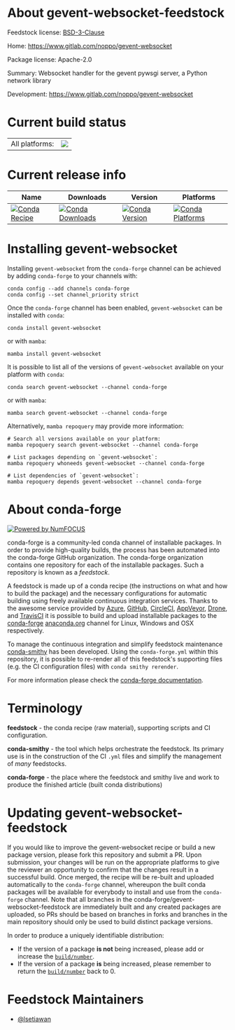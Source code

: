 About gevent-websocket-feedstock
================================

Feedstock license: [BSD-3-Clause](https://github.com/conda-forge/gevent-websocket-feedstock/blob/main/LICENSE.txt)

Home: https://www.gitlab.com/noppo/gevent-websocket

Package license: Apache-2.0

Summary: Websocket handler for the gevent pywsgi server, a Python network library

Development: https://www.gitlab.com/noppo/gevent-websocket

Current build status
====================


<table><tr><td>All platforms:</td>
    <td>
      <a href="https://dev.azure.com/conda-forge/feedstock-builds/_build/latest?definitionId=6556&branchName=main">
        <img src="https://dev.azure.com/conda-forge/feedstock-builds/_apis/build/status/gevent-websocket-feedstock?branchName=main">
      </a>
    </td>
  </tr>
</table>

Current release info
====================

| Name | Downloads | Version | Platforms |
| --- | --- | --- | --- |
| [![Conda Recipe](https://img.shields.io/badge/recipe-gevent--websocket-green.svg)](https://anaconda.org/conda-forge/gevent-websocket) | [![Conda Downloads](https://img.shields.io/conda/dn/conda-forge/gevent-websocket.svg)](https://anaconda.org/conda-forge/gevent-websocket) | [![Conda Version](https://img.shields.io/conda/vn/conda-forge/gevent-websocket.svg)](https://anaconda.org/conda-forge/gevent-websocket) | [![Conda Platforms](https://img.shields.io/conda/pn/conda-forge/gevent-websocket.svg)](https://anaconda.org/conda-forge/gevent-websocket) |

Installing gevent-websocket
===========================

Installing `gevent-websocket` from the `conda-forge` channel can be achieved by adding `conda-forge` to your channels with:

```
conda config --add channels conda-forge
conda config --set channel_priority strict
```

Once the `conda-forge` channel has been enabled, `gevent-websocket` can be installed with `conda`:

```
conda install gevent-websocket
```

or with `mamba`:

```
mamba install gevent-websocket
```

It is possible to list all of the versions of `gevent-websocket` available on your platform with `conda`:

```
conda search gevent-websocket --channel conda-forge
```

or with `mamba`:

```
mamba search gevent-websocket --channel conda-forge
```

Alternatively, `mamba repoquery` may provide more information:

```
# Search all versions available on your platform:
mamba repoquery search gevent-websocket --channel conda-forge

# List packages depending on `gevent-websocket`:
mamba repoquery whoneeds gevent-websocket --channel conda-forge

# List dependencies of `gevent-websocket`:
mamba repoquery depends gevent-websocket --channel conda-forge
```


About conda-forge
=================

[![Powered by
NumFOCUS](https://img.shields.io/badge/powered%20by-NumFOCUS-orange.svg?style=flat&colorA=E1523D&colorB=007D8A)](https://numfocus.org)

conda-forge is a community-led conda channel of installable packages.
In order to provide high-quality builds, the process has been automated into the
conda-forge GitHub organization. The conda-forge organization contains one repository
for each of the installable packages. Such a repository is known as a *feedstock*.

A feedstock is made up of a conda recipe (the instructions on what and how to build
the package) and the necessary configurations for automatic building using freely
available continuous integration services. Thanks to the awesome service provided by
[Azure](https://azure.microsoft.com/en-us/services/devops/), [GitHub](https://github.com/),
[CircleCI](https://circleci.com/), [AppVeyor](https://www.appveyor.com/),
[Drone](https://cloud.drone.io/welcome), and [TravisCI](https://travis-ci.com/)
it is possible to build and upload installable packages to the
[conda-forge](https://anaconda.org/conda-forge) [anaconda.org](https://anaconda.org/)
channel for Linux, Windows and OSX respectively.

To manage the continuous integration and simplify feedstock maintenance
[conda-smithy](https://github.com/conda-forge/conda-smithy) has been developed.
Using the ``conda-forge.yml`` within this repository, it is possible to re-render all of
this feedstock's supporting files (e.g. the CI configuration files) with ``conda smithy rerender``.

For more information please check the [conda-forge documentation](https://conda-forge.org/docs/).

Terminology
===========

**feedstock** - the conda recipe (raw material), supporting scripts and CI configuration.

**conda-smithy** - the tool which helps orchestrate the feedstock.
                   Its primary use is in the construction of the CI ``.yml`` files
                   and simplify the management of *many* feedstocks.

**conda-forge** - the place where the feedstock and smithy live and work to
                  produce the finished article (built conda distributions)


Updating gevent-websocket-feedstock
===================================

If you would like to improve the gevent-websocket recipe or build a new
package version, please fork this repository and submit a PR. Upon submission,
your changes will be run on the appropriate platforms to give the reviewer an
opportunity to confirm that the changes result in a successful build. Once
merged, the recipe will be re-built and uploaded automatically to the
`conda-forge` channel, whereupon the built conda packages will be available for
everybody to install and use from the `conda-forge` channel.
Note that all branches in the conda-forge/gevent-websocket-feedstock are
immediately built and any created packages are uploaded, so PRs should be based
on branches in forks and branches in the main repository should only be used to
build distinct package versions.

In order to produce a uniquely identifiable distribution:
 * If the version of a package **is not** being increased, please add or increase
   the [``build/number``](https://docs.conda.io/projects/conda-build/en/latest/resources/define-metadata.html#build-number-and-string).
 * If the version of a package **is** being increased, please remember to return
   the [``build/number``](https://docs.conda.io/projects/conda-build/en/latest/resources/define-metadata.html#build-number-and-string)
   back to 0.

Feedstock Maintainers
=====================

* [@lsetiawan](https://github.com/lsetiawan/)

